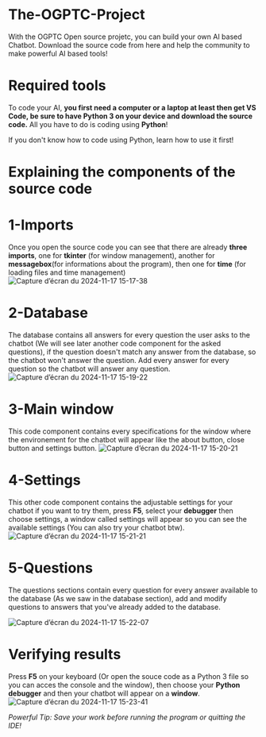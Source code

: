 # The-OGPTC-Project
With the OGPTC Open source projetc, you can build your own AI based Chatbot. Download the source code from here and help the community to make powerful AI based tools!

# Required tools
To code your AI, **you first need a computer or a laptop at least then get VS Code, be sure to have Python 3 on your device and download the source code.**
All you have to do is coding using **Python**!

If you don't know how to code using Python, learn how to use it first!

# Explaining the components of the source code
  # 1-Imports
  Once you open the source code you can see that there are already **three imports**, one for **tkinter** (for window management), another for **messagebox**(for informations about the program), then one for **time** (for loading files and time management)
![Capture d’écran du 2024-11-17 15-17-38](https://github.com/user-attachments/assets/d46b47a5-64f0-413f-8335-af1a4c822880)

  # 2-Database
  The database contains all answers for every question the user asks to the chatbot (We will see later another code component for the asked questions), if the question doesn't match any answer from the database, so the chatbot won't answer the question. Add every answer for every question so the chatbot will answer any question.
![Capture d’écran du 2024-11-17 15-19-22](https://github.com/user-attachments/assets/09717056-2940-4f95-bdb4-78b953bfb92a)

  # 3-Main window
  This code component contains every specifications for the window where the environement for the chatbot will appear like the about button, close button and settings button.
![Capture d’écran du 2024-11-17 15-20-21](https://github.com/user-attachments/assets/19b6a49b-b958-4f71-ba73-545cb39e0af9)

  # 4-Settings
  This other code component contains the adjustable settings for your chatbot if you want to try them, press **F5**, select your **debugger** then choose settings, a window called settings will appear so you can see the available settings (You can also try your chatbot btw).
![Capture d’écran du 2024-11-17 15-21-21](https://github.com/user-attachments/assets/5021ba1a-b7e4-4a6a-af01-1ac6eb64693b)

  # 5-Questions
  The questions sections contain every question for every answer available to the database (As we saw in the database section), add and modify questions to answers that you've already added to the database.

![Capture d’écran du 2024-11-17 15-22-07](https://github.com/user-attachments/assets/e7e33b0d-f505-40bb-bd58-1284aa86d703)

# Verifying results
Press **F5** on your keyboard (Or open the souce code as a Python 3 file so you can acces the console and the window), then choose your **Python debugger** and then your chatbot will appear on a **window**.
![Capture d’écran du 2024-11-17 15-23-41](https://github.com/user-attachments/assets/83b9d93c-5c0c-4d4f-9f17-6793be84ae6c)

_Powerful Tip: Save your work before running the program or quitting the IDE!_

